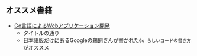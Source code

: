 
## オススメ書籍

* [Go言語によるWebアプリケーション開発](https://www.oreilly.co.jp/books/9784873117522/)
  * タイトルの通り
  * 日本語版だけにあるGoogleの鵜飼さんが書かれた`Go らしいコードの書き方`がオススメ
